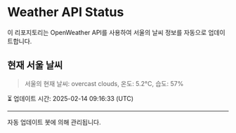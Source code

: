 
# Weather API Status

이 리포지토리는 OpenWeather API를 사용하여 서울의 날씨 정보를 자동으로 업데이트합니다.

## 현재 서울 날씨
> 서울의 현재 날씨: overcast clouds, 온도: 5.2°C, 습도: 57%

⏳ 업데이트 시간: 2025-02-14 09:16:33 (UTC)

---
자동 업데이트 봇에 의해 관리됩니다.

